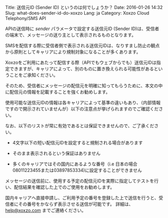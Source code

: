 Title: 送信元ID (Sender ID) というのは何でしょうか？
Date: 2016-01-26 14:32
Slug: what-does-sender-id-do-xoxzo
Lang: ja
Category: Xoxzo Cloud Telephony/SMS API

APIの送信時に *sender* パラメータで設定する送信元ID (Sender ID)は、受信者の端末で、メッセージの送り主として表示されるものとなります。

SMSを配信する際に受信者側で表示される送信元IDは、なりすまし防止の観点から原則としてキャリアにより規制対象になることが多くあります。

Xoxzoをご利用にあたって配信する際（APIでもウェブからでも）送信元IDは指定できますが、キャリアによって、別のものに置き換えられる可能性があるということをご承知ください。

そのため、受信者にメッセージの配信元を明確に知ってもらうために、本文の中に配信元の情報を記載することを強くお勧めします。

使用可能な送信元IDの情報は各キャリアによって基準の違いもあり、（内部情報ですので開示されていませんが）以下の注意点が挙げられますのでご確認ください。

なお、以下のリストが常に有効であるとは保証できませんので、ご了承ください。

* 4文字以下の短い配信元IDを設定すると規制される場合があります

* そのまま表示されるという保証はありません

* 多くのキャリアではその国内にあるような番号（i.e 日本の場合08011223455または03897853334)に設定することができません

メッセージの送信前に、使用する予定の配信元IDを実際に指定してテストを行い、配信結果を確認した上でのご使用をお勧めします。

国内キャリアへ直接申請し、ご利用予定の番号を登録した上で送信を行うと、受信者にその番号をかならず表示させる送信が可能です。
詳細は、help@xoxzo.com までご連絡ください。 